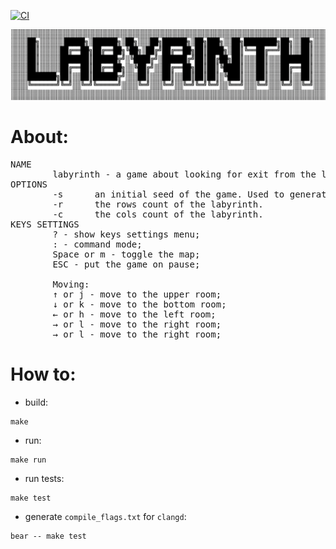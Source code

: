 [![CI](https://github.com/vladimir-popov/laby/actions/workflows/ci.yaml/badge.svg)](https://github.com/vladimir-popov/laby/actions/workflows/ci.yaml)

![logo](logo.png)

# About:
<pre>
NAME
        labyrinth - a game about looking for exit from the labyrinth.
OPTIONS
        -s      an initial seed of the game. Used to generate levels.
        -r      the rows count of the labyrinth.
        -c      the cols count of the labyrinth.
KEYS SETTINGS
        ? - show keys settings menu;
        : - command mode;
        Space or m - toggle the map;
        ESC - put the game on pause;

        Moving:
        ↑ or j - move to the upper room;
        ↓ or k - move to the bottom room;
        ← or h - move to the left room;
        → or l - move to the right room;
        → or l - move to the right room;
</pre>

# How to:

 * build:

```
make
```

 * run:
```
make run
```

 * run tests:
```
make test
```

 * generate `compile_flags.txt` for `clangd`:
```
bear -- make test
```

